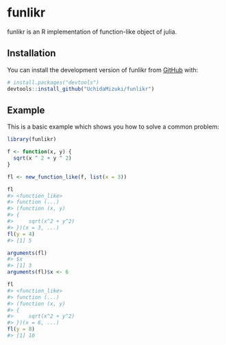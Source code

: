 
<!-- README.md is generated from README.Rmd. Please edit that file -->

# funlikr

<!-- badges: start -->
<!-- badges: end -->

funlikr is an R implementation of function-like object of julia.

## Installation

You can install the development version of funlikr from
[GitHub](https://github.com/) with:

``` r
# install.packages("devtools")
devtools::install_github("UchidaMizuki/funlikr")
```

## Example

This is a basic example which shows you how to solve a common problem:

``` r
library(funlikr)

f <- function(x, y) {
  sqrt(x ^ 2 + y ^ 2)
}

fl <- new_function_like(f, list(x = 3))

fl
#> <function_like>
#> function (...) 
#> (function (x, y) 
#> {
#>     sqrt(x^2 + y^2)
#> })(x = 3, ...)
fl(y = 4)
#> [1] 5

arguments(fl)
#> $x
#> [1] 3
arguments(fl)$x <- 6

fl
#> <function_like>
#> function (...) 
#> (function (x, y) 
#> {
#>     sqrt(x^2 + y^2)
#> })(x = 6, ...)
fl(y = 8)
#> [1] 10
```
